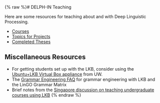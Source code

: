{% raw %}# DELPH-IN Teaching

Here are some resources for teaching about and with Deep Linguistic
Processing.

- [Courses](https://delph-in.github.io/docs/summits/TeachingCourses)
- [Topics for Projects](/TeachingTopics)
- [Completed Theses](/TeachingTheses)

## Miscellaneous Resources

- For getting students set up with the LKB, consider using the
[Ubuntu+LKB Virtual Box
appliance](https://wiki.ling.washington.edu/bin/view.cgi/Main/KnoppixLKB)
from UW.
- The [Grammar Engineering FAQ](/GrammarEngineeringFaq) for grammar
engineering with LKB and the LinGO Grammar Matrix
- Brief notes from the [Singapore discussion on teaching undergraduate
courses using LKB](https://delph-in.github.io/docs/summits/SingaporeTeachingWithLKB)
<update date omitted for speed>{% endraw %}
